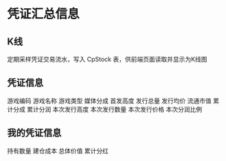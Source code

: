 # 凭证汇总信息

## K线

定期采样凭证交易流水，写入 CpStock 表，供前端页面读取并显示为K线图

## 凭证信息

游戏编码
游戏名称
游戏类型
媒体分成
首发高度
发行总量
发行均价
流通市值
累计分成
累计分润
本次发行高度
本次发行数量
本次发行价格
本次分润比例

## 我的凭证信息

持有数量
建仓成本
总体价值
累计分红
